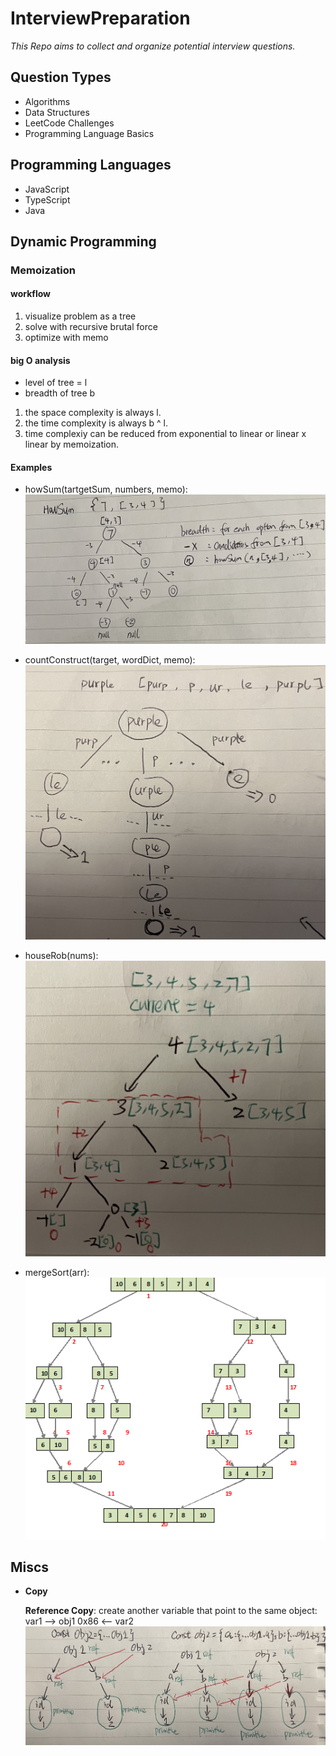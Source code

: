 # InterviewPreparation

_This Repo aims to collect and organize potential interview questions._

## Question Types

- Algorithms
- Data Structures
- LeetCode Challenges
- Programming Language Basics

## Programming Languages

- JavaScript
- TypeScript
- Java

## Dynamic Programming

### Memoization

#### workflow

1. visualize problem as a tree
2. solve with recursive brutal force
3. optimize with memo

#### big O analysis

- level of tree = l
- breadth of tree b

1. the space complexity is always l.
2. the time complexity is always b ^ l.
3. time complexiy can be reduced from exponential to linear or linear x linear by memoization.

#### Examples

- howSum(tartgetSum, numbers, memo):
  ![image](./assets/howSum.jpg)

- countConstruct(target, wordDict, memo):
  ![image](./assets/countConstruct.jpg)

- houseRob(nums):
  ![image](./assets/houseRob.jpg)

- mergeSort(arr):
  ![image](./assets/mergesort1.png)

## Miscs

- **Copy**

  **Reference Copy**: create another variable that point to the same object: var1 --> obj1 0x86 <-- var2
  ![image](./assets/copy.jpg)
